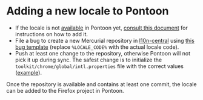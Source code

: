 # Adding a new locale to Pontoon

* If the locale is not [available](https://pontoon.mozilla.org/teams/) in Pontoon yet, [consult this document](../../tools/pontoon/adding_new_locale.md) for instructions on how to add it.
* File a bug to create a new Mercurial repository in [l10n-central](https://hg.mozilla.org/l10n-central/) using [this bug template](https://mzl.la/3VxIZgs) (replace `%LOCALE_CODE%` with the actual locale code).
* Push at least one change to the repository, otherwise Pontoon will not pick it up during sync. The safest change is to initialize the `toolkit/chrome/global/intl.properties` file with the correct values ([example](https://hg.mozilla.org/l10n-central/ppl/rev/b3fd0faf59b0b45b2cf30c01d85157beee2a0bd0)).

Once the repository is available and contains at least one commit, the locale can be added to the Firefox project in Pontoon.
